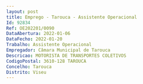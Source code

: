 ```yaml
--- 
layout: post
title: Emprego - Tarouca - Assistente Operacional
Id: 92834
Ref: OE202201/0090
DataAbertura: 2022-01-06
DataFecho: 2022-01-20
Trabalho: Assistente Operacional
Empregador: Câmara Municipal de Tarouca
Descricao: MOTORISTA DE TRANSPORTES COLETIVOS
CodigoPostal: 3610-128 TAROUCA
Concelho: Tarouca
Distrito: Viseu
--- 
```

